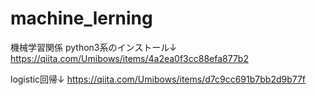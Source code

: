 # machine_lerning
機械学習関係
python3系のインストール↓
https://qiita.com/Umibows/items/4a2ea0f3cc88efa877b2

logistic回帰↓
https://qiita.com/Umibows/items/d7c9cc691b7bb2d9b77f
